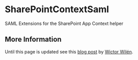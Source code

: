 SharePointContextSaml
=====================

SAML Extensions for the SharePoint App Context helper


More Information
---------------------
Until this page is updated see this [blog post](http://www.wictorwilen.se/sharepoint-2013-with-saml-claims-and-provider-hosted-apps) by [Wictor Wilén](http://www.wictorwilen.se).


